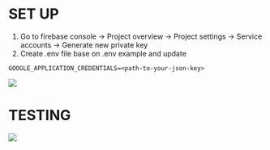 # SET UP
1. Go to firebase console -> Project overview -> Project settings -> Service accounts ->  Generate new private key
2. Create .env file base on .env example and update
```
GOOGLE_APPLICATION_CREDENTIALS=<path-to-your-json-key>
```
![](../raw/master/docs/get-key.png)
# TESTING
![](../raw/main/docs/testing_api.png)
